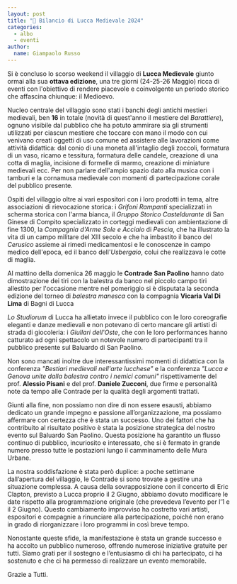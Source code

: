 ```yaml
---
layout: post
title: "🏰 Bilancio di Lucca Medievale 2024"
categories:
  - albo
  - eventi
author:
  name: Giampaolo Russo
---
```


Si è concluso lo scorso weekend il villaggio di **Lucca Medievale** giunto ormai alla sua **ottava edizione**, una tre giorni (24-25-26 Maggio) ricca di eventi con l'obiettivo di rendere piacevole e coinvolgente un periodo storico che affascina chiunque: il Medioevo.

<!-- more -->

Nucleo centrale del villaggio sono stati i banchi degli antichi mestieri medievali, ben **16** in totale (novità di quest'anno il mestiere del *Barattiere*), ognuno visibile dal pubblico che ha potuto ammirare sia gli strumenti utilizzati per ciascun mestiere che toccare con mano il modo con cui venivano creati oggetti di uso comune ed assistere alle lavorazioni come attività didattica: dal conio di una moneta all'intaglio degli zoccoli, formatura di un vaso, ricamo e tessitura, formatura delle candele, creazione di una cotta di maglia, incisione di formelle di marmo, creazione di miniature medievali ecc. Per non parlare dell'ampio spazio dato alla musica con i tamburi e la cornamusa medievale con momenti di partecipazione corale del pubblico presente.

Ospiti del villaggio oltre ai vari espositori con i loro prodotti in tema, altre associazioni di rievocazione storica: i *Grifoni Rampanti* specializzati in scherma storica con l'arma bianca, il *Gruppo Storico Casteldurante* di San Ginese di Compito specializzato in corteggi medievali con ambientazione di fine 1300, la *Compagnia d'Arme Sole e Acciaio* di *Pescia*, che ha illustrato la vita di un campo militare del XIII secolo e che ha imbastito il banco del *Cerusico* assieme ai rimedi medicamentosi e le conoscenze in campo medico dell'epoca, ed il banco dell'*Usbergaio*, colui che realizzava le cotte di maglia.

Al mattino della domenica 26 maggio le **Contrade San Paolino** hanno dato dimostrazione dei tiri con la balestra da banco nel piccolo campo tiri allestito per l'occasione mentre nel pomeriggio si è disputata la seconda edizione del torneo di *balestra manesca* con la compagnia **Vicaria Val Di Lima** di Bagni di Lucca

*Lo Studiorum* di Lucca ha allietato invece il pubblico con le loro coreografie eleganti e danze medievali e non potevano di certo mancare gli artisti di strada di giocoleria: i *Giullari dell'Oste*, che con le loro performances hanno catturato ad ogni spettacolo un notevole numero di partecipanti tra il pubblico presente sul Baluardo di San Paolino.

Non sono mancati inoltre due interessantissimi momenti di didattica con la conferenza *"Bestiari medievali nell'arte lucchese"* e la conferenza *"Lucca e Genova unite dalla balestra contro i nemici comuni"* rispettivamente del prof. **Alessio Pisani** e del prof. **Daniele Zucconi**, due firme e personalità note da tempo alle Contrade per la qualità degli argomenti trattati.

Giunti alla fine, non possiamo non dire di non essere esausti, abbiamo dedicato un grande impegno e passione all’organizzazione, ma possiamo affermare con certezza che è stata un successo. Uno dei fattori che ha contribuito al risultato positivo è stata la posizione strategica del nostro evento sul Baluardo San Paolino. Questa posizione ha garantito un flusso continuo di pubblico, incuriosito e interessato, che si è fermato in grande numero presso tutte le postazioni lungo il camminamento delle Mura Urbane.

La nostra soddisfazione è stata però duplice: a poche settimane dall’apertura del villaggio, le Contrade si sono trovate a gestire una situazione complessa. A causa della sovrapposizione con il concerto di Eric Clapton, previsto a Lucca proprio il 2 Giugno, abbiamo dovuto modificare le date rispetto alla programmazione originale (che prevedeva l’evento per l’1 e il 2 Giugno). Questo cambiamento improvviso ha costretto vari artisti, espositori e compagnie a rinunciare alla partecipazione, poiché non erano in grado di riorganizzare i loro programmi in così breve tempo.

Nonostante queste sfide, la manifestazione è stata un grande successo e ha accolto un pubblico numeroso, offrendo numerose iniziative gratuite per tutti. Siamo grati per il sostegno e l’entusiasmo di chi ha partecipato, ci ha sostenuto e che ci ha permesso di realizzare un evento memorabile.

Grazie a Tutti.
